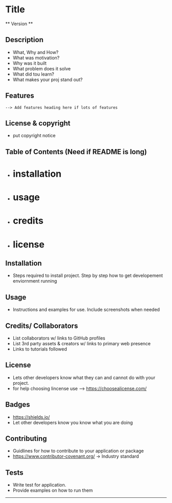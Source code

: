 # Title

** Version **

## Description
- What, Why and How?
- What was motivation? 
- Why was it built
- What problem does it solve
- What did tou learn?
- What makes your proj stand out?
## Features
    --> Add features heading here if lots of features

## License & copyright
- put copyright notice

## Table of Contents   (Need if README is long)
- # installation
- # usage
- # credits
- # license

## Installation
- Steps required to install project. Step by step how to get developement enviornment running

## Usage
- Instructions and examples for use. Include screenshots when needed

## Credits/ Collaborators
- List collaborators w/ links to GitHub profiles
- List 3rd party assets & creators w/ links to primary web presence
- Links to tutorials followed

## License
- Lets other developers know what they can and cannot do with your project.
- for help choosing lincense use --> https://choosealicense.com/

## Badges
- https://shields.io/
- Let other developers know you know what you are doing

## Contributing
- Guidlines for how to contribute to your application or package
- https://www.contributor-covenant.org/ -> Industry standard

## Tests
- Write test for application.
- Provide examples on how to run them

---


